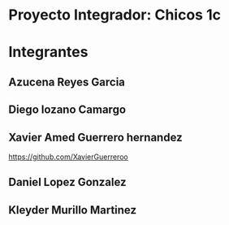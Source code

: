 # Proyecto Integrador: Chicos 1c

# Integrantes

## Azucena Reyes Garcia

## Diego lozano Camargo

## Xavier Amed Guerrero hernandez

https://github.com/XavierGuerreroo

## Daniel Lopez Gonzalez

## Kleyder Murillo Martinez